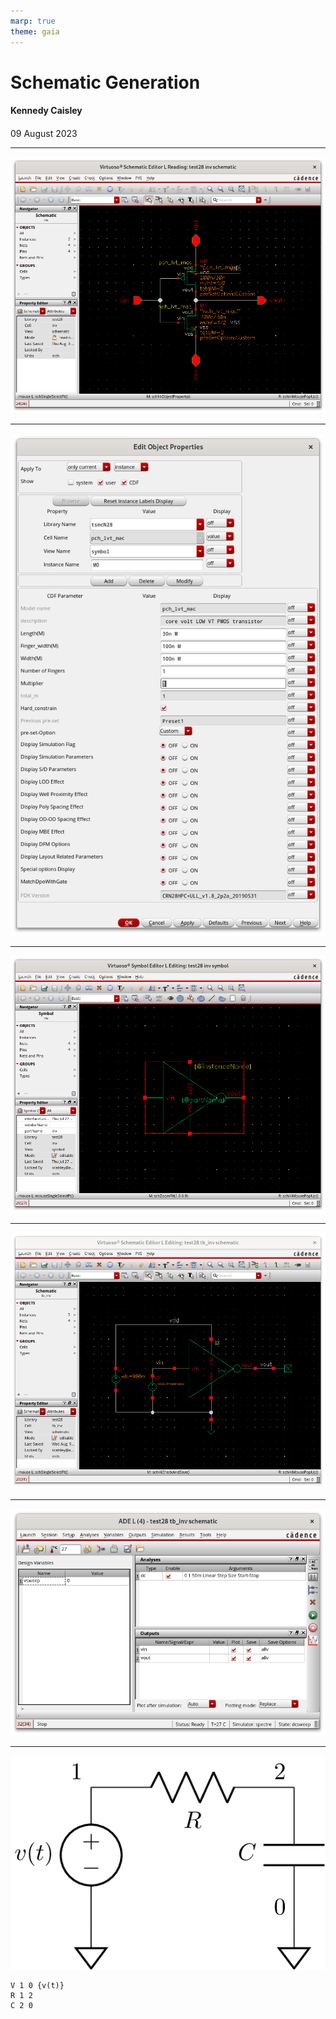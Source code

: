 ```yaml
---
marp: true
theme: gaia
---
```


<!-- _class: lead -->

# Schematic Generation

#### Kennedy Caisley
####

09 August 2023

---

<!-- _class: lead -->

![h:700](schem.png)

---

<!-- _class: lead -->

![h:700](props.png)

---

<!-- _class: lead -->

![h:700](symbol.png)

---

<!-- _class: lead -->

![h:700](tb.png)

---

<!-- _class: lead -->

![h:700](ade1.png)

---

<!-- _class: lead -->

![Alt text](image.png)

```
V 1 0 {v(t)}
R 1 2
C 2 0
```
